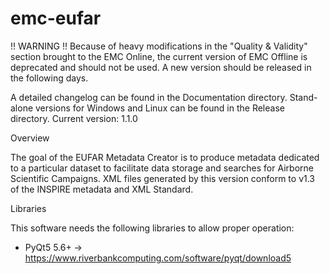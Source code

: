 # emc-eufar

!! WARNING !!
Because of heavy modifications in the "Quality & Validity" section brought to the EMC Online, the current version of EMC Offline is deprecated and should not be used. A new version should be released in the following days.

A detailed changelog can be found in the Documentation directory. Stand-alone versions for Windows and Linux can be found in the Release directory.
Current version: 1.1.0

Overview

The goal of the EUFAR Metadata Creator is to produce metadata dedicated to a particular dataset to facilitate data storage and searches for Airborne Scientific Campaigns. XML files generated by this version conform to v1.3 of the INSPIRE metadata and XML Standard.


Libraries

This software needs the following libraries to allow proper operation:
  - PyQt5 5.6+ -> https://www.riverbankcomputing.com/software/pyqt/download5
